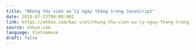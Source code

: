 ```yaml
---
title: "Những thư viện xử lý ngày tháng trong JavaScript"
date: 2018-07-23T00:00:00Z
link: https://ehkoo.com/bai-viet/nhung-thu-vien-xu-ly-ngay-thang-trong-javascript
source: ehkoo.com
language: Vietnamese
draft: false
---
```

